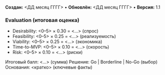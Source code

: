 **Создан:** <ДД месяц ГГГГ> • **Обновлён:** <ДД месяц ГГГГ> • **Версия:** 1.1

### Evaluation (итоговая оценка)

- Desirability: <0–5> × 0.30 = <...> (спрос)
- Feasibility: <0–5> × 0.25 = <...> (реализуемость)
- Viability: <0–5> × 0.25 = <...> (экономика)
- Time-to-MVP: <0–5> × 0.10 = <...> (скорость)
- Risk: <0–5> × 0.10 = <...> (риски)

Итоговый балл: <...> (сумма)
Решение: Go | Borderline | No-Go (выбор)
Основания: <кратко> (ключевые факты)
